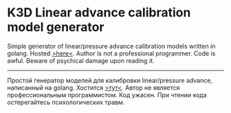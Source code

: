 # K3D Linear advance calibration model generator

Simple generator of linear/pressure advance calibration models written in golang. Hosted [>here<](https://k3d.tech/calibrations/la/k3d_la.html).
Author is not a professional programmer. Code is awful. Beware of psychical damage upon reading it.

--------

Простой генератор моделей для калибровки linear/pressure advance, написанный на golang. Хостится [>тут<](https://k3d.tech/calibrations/la/k3d_la.html).
Автор не является профессиональным программистом. Код ужасен. При чтении кода остерегайтесь психологических травм.
